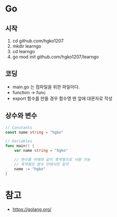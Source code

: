 # Go

## 시작

1. cd github.com/hgko1207
2. mkdir learngo
3. cd learngo
4. go mod init github.com/hgko1207/learngo

## 코딩

- main.go 는 컴파일을 위한 파일이다.
- function -> func
- export 함수를 만들 경우 함수명 맨 앞에 대문자로 작성

## 상수와 변수

```go
// Constants
const name string = "hgko"
```

```go
// Variables
func main() {
    var name string = "hgko"

    // 변수를 아래와 같이 축약형으로 사용 가능
    // 축약형은 함수 안에서만 동작
    name := "hgko"
}

```

# 참고

- https://golang.org/
